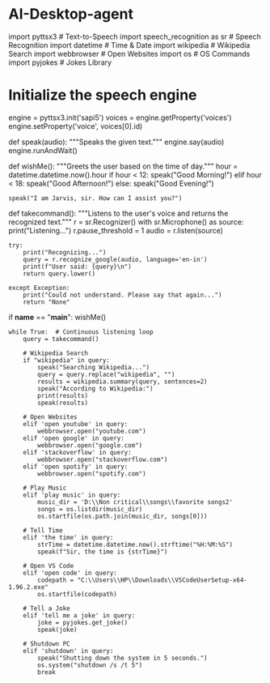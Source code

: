 # AI-Desktop-agent

import pyttsx3  # Text-to-Speech
import speech_recognition as sr  # Speech Recognition
import datetime  # Time & Date
import wikipedia  # Wikipedia Search
import webbrowser  # Open Websites
import os  # OS Commands
import pyjokes  # Jokes Library

# Initialize the speech engine
engine = pyttsx3.init('sapi5')
voices = engine.getProperty('voices')
engine.setProperty('voice', voices[0].id)

def speak(audio):
    """Speaks the given text."""
    engine.say(audio)
    engine.runAndWait()

def wishMe():
    """Greets the user based on the time of day."""
    hour = datetime.datetime.now().hour
    if hour < 12:
        speak("Good Morning!")
    elif hour < 18:
        speak("Good Afternoon!")
    else:
        speak("Good Evening!")

    speak("I am Jarvis, sir. How can I assist you?")

def takecommand():
    """Listens to the user's voice and returns the recognized text."""
    r = sr.Recognizer()
    with sr.Microphone() as source:
        print("Listening...")
        r.pause_threshold = 1
        audio = r.listen(source)

    try:
        print("Recognizing...")
        query = r.recognize_google(audio, language='en-in')
        print(f"User said: {query}\n")
        return query.lower()

    except Exception:
        print("Could not understand. Please say that again...")
        return "None"

if __name__ == "__main__":
    wishMe()
    
    while True:  # Continuous listening loop
        query = takecommand()

        # Wikipedia Search
        if "wikipedia" in query:
            speak("Searching Wikipedia...")
            query = query.replace("wikipedia", "")
            results = wikipedia.summary(query, sentences=2)
            speak("According to Wikipedia:")
            print(results)
            speak(results)

        # Open Websites
        elif 'open youtube' in query:
            webbrowser.open("youtube.com")
        elif 'open google' in query:
            webbrowser.open("google.com")
        elif 'stackoverflow' in query:
            webbrowser.open("stackoverflow.com")
        elif 'open spotify' in query:
            webbrowser.open("spotify.com")

        # Play Music
        elif 'play music' in query:
            music_dir = 'D:\\Non critical\\songs\\favorite songs2'
            songs = os.listdir(music_dir)
            os.startfile(os.path.join(music_dir, songs[0]))

        # Tell Time
        elif 'the time' in query:
            strTime = datetime.datetime.now().strftime("%H:%M:%S")
            speak(f"Sir, the time is {strTime}")

        # Open VS Code
        elif 'open code' in query:
            codepath = "C:\\Users\\HP\\Downloads\\VSCodeUserSetup-x64-1.96.2.exe"
            os.startfile(codepath)

        # Tell a Joke
        elif 'tell me a joke' in query:
            joke = pyjokes.get_joke()
            speak(joke)

        # Shutdown PC
        elif 'shutdown' in query:
            speak("Shutting down the system in 5 seconds.")
            os.system("shutdown /s /t 5")
            break


